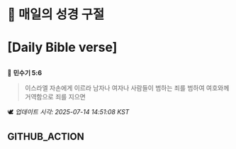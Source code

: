 # 🙏 매일의 성경 구절
# [Daily Bible verse]
##
<!-- START_BIBLE_VERSE -->
📖 **민수기 5:6**
> 이스라엘 자손에게 이르라 남자나 여자나 사람들이 범하는 죄를 범하여 여호와께 거역함으로 죄를 지으면

🕊️ _업데이트 시각: 2025-07-14 14:51:08 KST_
  <!-- END_BIBLE_VERSE -->
## GITHUB_ACTION

